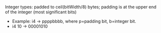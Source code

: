 Integer types: padded to ceil(bitWidth/8) bytes; padding is at the upper end of the integer (most significant bits)

* Example: i4  -> ppppbbbb, where p=padding bit, b=integer bit.
* i4 10 -> 00001010